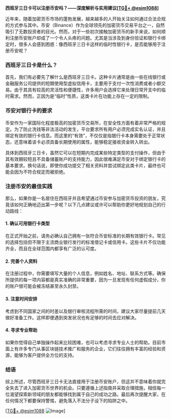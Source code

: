 **西班牙三日卡可以注册币安吗？——深度解析与实用建议[[TG💪+ @esim1088](https://t.me/s/esim1088)]**

近年来，随着加密货币市场的蓬勃发展，越来越多的人开始关注如何通过合法合规的方式参与其中。币安（Binance）作为全球领先的加密货币交易平台之一，自然吸引了无数投资者的目光。然而，对于一些初次接触加密货币的新手来说，如何顺利注册币安账户却成了一个令人头疼的问题。尤其是当涉及到身份验证和银行卡绑定时，很多人会感到困惑：像西班牙三日卡这样的临时性银行卡，是否能够用于注册币安呢？

### 西班牙三日卡是什么？

首先，我们有必要先了解什么是西班牙三日卡。这种卡片通常是由一些在线银行或金融服务公司提供的短期使用型虚拟信用卡，主要用于支付一次性消费或者小额交易。由于其具有较高的灵活性和便捷性，许多用户会选择它来处理日常开支中的临时需求。然而，正因为是“临时”性质，这类卡片在功能上存在一定的限制。

### 币安对银行卡的要求

币安作为一家国际化程度极高的加密货币交易所，在安全性方面有着非常严格的规定。为了防止洗钱等非法活动的发生，平台要求所有用户必须完成实名认证，并且绑定有效的银行卡信息。而这里的“有效”，不仅仅是指银行卡本身需要处于正常状态，还意味着该卡必须具备长期使用的属性，能够稳定接收资金转入转出。

具体到西班牙三日卡，虽然它可以在短期内完成某些特定类型的支付操作，但由于其有效期较短且不具备储蓄账户的支持能力，因此很难满足币安对于绑定银行卡的基本要求。换句话说，即使你成功提交了相关资料并尝试绑定此类卡片，最终也可能会因为不符合规定而被拒绝。

### 注册币安的最佳实践

那么，如果你是一名居住在西班牙并且希望通过币安参与加密货币投资的朋友，究竟该如何正确地迈出第一步呢？以下几点建议或许可以帮助你更好地规划自己的行动路线：

#### 1. 确认可用银行卡类型
在正式开始之前，请务必确认自己拥有一张符合币安标准的长期有效银行卡。常见的选择包括但不限于主流商业银行发行的标准借记卡或信用卡。这些卡片不仅功能齐全，而且在全球范围内都享有广泛的认可度。

#### 2. 完善个人资料
在注册过程中，你需要填写大量的个人信息，例如姓名、地址、联系方式等。确保所提供的每一项内容都是真实准确的非常重要，因为一旦发现有任何虚假成分，你的账户很可能会被冻结甚至永久封禁。

#### 3. 注意时间安排
考虑到不同国家之间的时差以及银行审核流程所需的时间，建议大家尽量提前几天做好准备工作。这样即便遇到突发状况也有足够的时间去应对解决。

#### 4. 寻求专业帮助
如果你觉得自己单独操作起来比较困难，也可以考虑寻求专业人士的帮助。目前市面上有许多专门从事区块链技术推广和服务的企业，它们往往拥有丰富的经验和资源，能够为客户提供全方位的支持。

### 结语

综上所述，尽管西班牙三日卡无法直接用于注册币安账户，但这并不意味着你就完全失去了进入加密货币世界的机会。只要遵循上述指南并采取合理措施，相信每一位渴望探索新领域的朋友都能够找到属于自己的成功之路。最后再次提醒大家，在任何情况下都要保持警惕，避免落入不法分子设下的陷阱之中。

[[TG💪+ @esim1088](https://t.me/s/esim1088) ![Image](https://i.postimg.cc/4NQfJmqS/Snipaste-2025-05-13-00-14-12.png)]